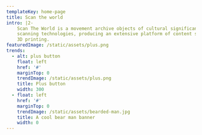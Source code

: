 ```yaml
---
templateKey: home-page
title: Scan the world
intro: |2-
    Scan The World is a movement archive objects of cultural significance using 3D
    scanning technologies, producing an extensive platform of content suitable for
    3D printing.
featuredImage: /static/assets/plus.png
trends:
  - alt: plus button
    float: left
    href: '#'
    marginTop: 0
    trendImage: /static/assets/plus.png
    title: Plus button
    width: 300
  - float: left
    href: '#'
    marginTop: 0
    trendImage: /static/assets/bearded-man.jpg
    title: A cool bear man banner
    width: 0
---
```

